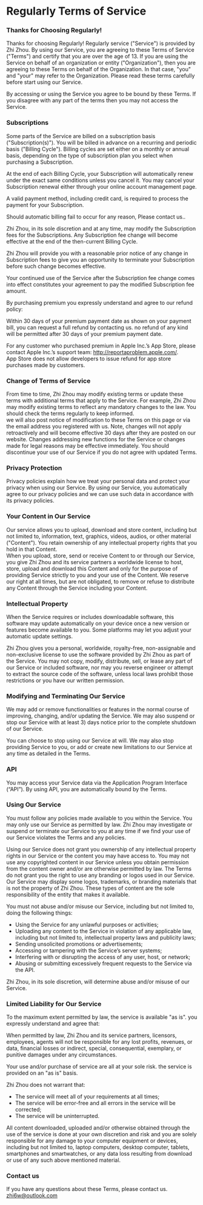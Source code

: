 # Regularly Terms of Service


### Thanks for Choosing Regularly!

Thanks for choosing Regularly! Regularly service ("Service") is provided by Zhi Zhou. By using our Service, you are agreeing to these Terms of Service ("Terms") and certify that you are over the age of 13. If you are using the Service on behalf of an organization or entity ("Organization"), then you are agreeing to these Terms on behalf of the Organization. In that case, "you" and "your" may refer to the Organization. Please read these terms carefully before start using our Service.

By accessing or using the Service you agree to be bound by these Terms. If you disagree with any part of the terms then you may not access the Service.


### Subscriptions

Some parts of the Service are billed on a subscription basis ("Subscription(s)"). You will be billed in advance on a recurring and periodic basis ("Billing Cycle"). Billing cycles are set either on a monthly or annual basis, depending on the type of subscription plan you select when purchasing a Subscription.

At the end of each Billing Cycle, your Subscription will automatically renew under the exact same conditions unless you cancel it. You may cancel your Subscription renewal either through your online account management page.

A valid payment method, including credit card, is required to process the payment for your Subscription. 

Should automatic billing fail to occur for any reason, Please contact us..

Zhi Zhou, in its sole discretion and at any time, may modify the Subscription fees for the Subscriptions. Any Subscription fee change will become effective at the end of the then-current Billing Cycle.

Zhi Zhou will provide you with a reasonable prior notice of any change in Subscription fees to give you an opportunity to terminate your Subscription before such change becomes effective.

Your continued use of the Service after the Subscription fee change comes into effect constitutes your agreement to pay the modified Subscription fee amount.

By purchasing premium you expressly understand and agree to our refund policy:

Within  30 days of your premium payment date as shown on your payment bill, you can request a full refund by contacting us. no refund of any kind will be permitted after 30 days of your premium payment date.

For any customer who purchased premium in Apple Inc.’s App Store, please contact Apple Inc.’s support team: http://reportaproblem.apple.com/.   
App Store does not allow developers to issue refund for app store purchases made by customers.


### Change of Terms of Service

From time to time, Zhi Zhou may modify existing terms or update these terms with additional terms that apply to the Service. For example, Zhi Zhou may modify existing terms to reflect any mandatory changes to the law. You should check the terms regularly to keep informed.  
we will also post notice of modification to these Terms on this page or via the email address you registered with us. Note, changes will not apply retroactively and will become effective 30 days after they are posted on our website. Changes addressing new functions for the Service or changes made for legal reasons may be effective immediately. You should discontinue your use of our Service if you do not agree with updated Terms.


### Privacy Protection

Privacy policies explain how we treat your personal data and protect your privacy when using our Service. By using our Service, you automatically agree to our privacy policies and we can use such data in accordance with its privacy policies.


### Your Content in Our Service

Our service allows you to upload, download and store content, including but not limited to, information, text, graphics, videos, audios, or other material ("Content"). You retain ownership of any intellectual property rights that you hold in that Content.   
When you upload, store, send or receive Content to or through our Service, you give Zhi Zhou and its service partners a worldwide license to host, store, upload and download this Content and only for the purpose of providing Service strictly to you and your use of the Content. We reserve our right at all times, but are not obligated, to remove or refuse to distribute any Content through the Service including your Content.


### Intellectual Property

When the Service requires or includes downloadable software, this software may update automatically on your device once a new version or features become available to you. Some platforms may let you adjust your automatic update settings.

Zhi Zhou gives you a personal, worldwide, royalty-free, non-assignable and non-exclusive license to use the software provided by Zhi Zhou as part of the Service. You may not copy, modify, distribute, sell, or lease any part of our Service or included software, nor may you reverse engineer or attempt to extract the source code of the software, unless local laws prohibit those restrictions or you have our written permission.


### Modifying and Terminating Our Service

We may add or remove functionalities or features in the normal course of improving, changing, and/or updating the Service. We may also suspend or stop our Service with at least 3) days notice prior to the complete shutdown of our Service.

You can choose to stop using our Service at will. We may also stop providing Service to you, or add or create new limitations to our Service at any time as detailed in the Terms.


### API

You may access your Service data via the Application Program Interface (“API”). By using API, you are automatically bound by the Terms.


### Using Our Service

You must follow any policies made available to you within the Service. You may only use our Service as permitted by law. Zhi Zhou may investigate or suspend or terminate our Service to you at any time if we find your use of our Service violates the Terms and any policies.

Using our Service does not grant you ownership of any intellectual property rights in our Service or the content you may have access to. You may not use any copyrighted content in our Service unless you obtain permission from the content owner and/or are otherwise permitted by law. The Terms do not grant you the right to use any branding or logos used in our Service. Our Service may display some logos, trademarks, or branding materials that is not the property of Zhi Zhou. These types of content are the sole responsibility of the entity that makes it available.

You must not abuse and/or misuse our Service, including but not limited to, doing the following things:

* Using the Service for any unlawful purposes or activities;
* Uploading any content to the Service in violation of any applicable law, including but not limited to, intellectual property laws and publicity laws;
* Sending unsolicited promotions or advertisements;
* Accessing or tampering with the Service’s server systems;
* Interfering with or disrupting the access of any user, host, or network;
* Abusing or submitting excessively frequent requests to the Service via the API.

Zhi Zhou, in its sole discretion, will determine abuse and/or misuse of our Service.


### Limited Liability for Our Service

To the maximum extent permitted by law, the service is available "as is". you expressly understand and agree that:

When permitted by law, Zhi Zhou and its service partners, licensors, employees, agents will not be responsible for any lost profits, revenues, or data, financial losses or indirect, special, consequential, exemplary, or punitive damages under any circumstances.

Your use and/or purchase of service are all at your sole risk. the service is provided on an "as is" basis.

Zhi Zhou does not warrant that:

* The service will meet all of your requirements at all times;
* The service will be error-free and all errors in the service will be corrected;
* The service will be uninterrupted.

All content downloaded, uploaded and/or otherwise obtained through the use of the service is done at your own discretion and risk and you are solely responsible for any damage to your computer equipment or devices, including but not limited to, laptop computers, desktop computer, tablets, smartphones and smartwatches, or any data loss resulting from download or use of any such above mentioned material.

### Contact us

If you have any questions about these Terms, please contact us. zhi6w@outlook.com

